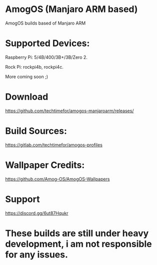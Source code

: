 # AmogOS (Manjaro ARM based)
AmogOS builds based of Manjaro ARM

# Supported Devices:
Raspberry Pi: 5/4B/400/3B+/3B/Zero 2.


Rock Pi: rockpi4b, rockpi4c.


More coming soon ;)

# Download
https://github.com/techtimefor/amogos-manjaroarm/releases/

# Build Sources:
https://gitlab.com/techtimefor/amogos-profiles

# Wallpaper Credits:
https://github.com/Amog-OS/AmogOS-Wallpapers

# Support
https://discord.gg/6ut87Hqukr

# These builds are still under heavy development, i am not responsible for any issues.
